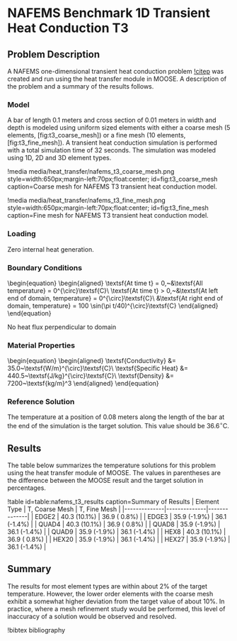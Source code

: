# NAFEMS Benchmark 1D Transient Heat Conduction T3

## Problem Description

A NAFEMS one-dimensional transient heat conduction problem
[!citep](nafems_std_bench) was created and run
using the heat transfer module in MOOSE. A description of the problem and a
summary of the results follows.

### Model

A bar of length 0.1 meters and cross section of 0.01 meters in width and depth
is modeled using uniform sized elements with either a coarse mesh (5 elements,
[fig:t3_coarse_mesh]) or a fine mesh (10 elements, [fig:t3_fine_mesh]). A
transient heat conduction simulation is performed with a total simulation time
of 32 seconds. The simulation was modeled using 1D, 2D and 3D element types.

!media media/heat_transfer/nafems_t3_coarse_mesh.png
       style=width:650px;margin-left:70px;float:center;
       id=fig:t3_coarse_mesh
       caption=Coarse mesh for NAFEMS T3 transient heat conduction model.

!media media/heat_transfer/nafems_t3_fine_mesh.png
       style=width:650px;margin-left:70px;float:center;
       id=fig:t3_fine_mesh
       caption=Fine mesh for NAFEMS T3 transient heat conduction model.

### Loading

Zero internal heat generation.

### Boundary Conditions

\begin{equation}
\begin{aligned}
\textsf{At time t} = 0,~&\textsf{All temperature} = 0^{\circ}\textsf{C}\\
\textsf{At time t} > 0,~&\textsf{At left end of domain, temperature} = 0^{\circ}\textsf{C}\\
&\textsf{At right end of domain, temperature} = 100 \sin(\pi t/40)^{\circ}\textsf{C}
\end{aligned}
\end{equation}

No heat flux perpendicular to domain

### Material Properties

\begin{equation}
\begin{aligned}
  \textsf{Conductivity} &= 35.0~\textsf{W/m}^{\circ}\textsf{C}\\
  \textsf{Specific Heat} &= 440.5~\textsf{J/kg}^{\circ}\textsf{C}\\
  \textsf{Density} &= 7200~\textsf{kg/m}^3
\end{aligned}
\end{equation}

### Reference Solution

The temperature at a position of 0.08 meters along the length of the bar at
the end of the simulation is the target solution. This value should be
$36.6^{\circ}\textsf{C}$.

## Results

The table below summarizes the temperature solutions for this problem using
the heat transfer module of MOOSE. The values in parentheses are the
difference between the MOOSE result and the target solution in percentages.

!table id=table:nafems_t3_results caption=Summary of Results
| Element Type | T, Coarse Mesh | T, Fine Mesh |
|--------------|--------------|--------------|
| EDGE2 | 40.3 (10.1%) | 36.9 ( 0.8%) |
| EDGE3 | 35.9 (-1.9%) | 36.1 (-1.4%) |
| QUAD4 | 40.3 (10.1%) | 36.9 ( 0.8%) |
| QUAD8 | 35.9 (-1.9%) | 36.1 (-1.4%) |
| QUAD9 | 35.9 (-1.9%) | 36.1 (-1.4%) |
| HEX8  | 40.3 (10.1%) | 36.9 ( 0.8%) |
| HEX20 | 35.9 (-1.9%) | 36.1 (-1.4%) |
| HEX27 | 35.9 (-1.9%) | 36.1 (-1.4%) |

## Summary

The results for most element types are within about 2% of the target
temperature. However, the lower order elements with the coarse mesh exhibit a
somewhat higher deviation from the target value of about 10%. In practice,
where a mesh refinement study would be performed, this level of inaccuracy of
a solution would be observed and resolved.


!bibtex bibliography
